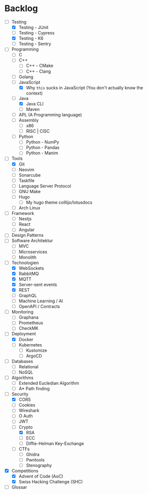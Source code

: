 # Backlog

- [ ] Testing
  - [x] Testing - JUnit
  - [ ] Testing - Cypress
  - [x] Testing - K6
  - [ ] Testing - Sentry
- [ ] Programming
  - [ ] C
  - [ ] C++
    - [ ] C++ - CMake
    - [ ] C++ - Clang
  - [ ] Golang
  - [ ] JavaScript
    - [x] Why `this` sucks in JavaScript (You don't actually know the context)
  - [ ] Java
    - [x] Java CLI
    - [ ] Maven
  - [ ] APL (A Programming language)
  - [ ] Assembly
    - [ ] x86
    - [ ] RISC | CISC
  - [ ] Python
    - [ ] Python - NumPy
    - [ ] Python - Pandas
    - [ ] Python - Manim
- [ ] Tools
  - [x] Git
  - [ ] Neovim
  - [ ] Sonarcube
  - [ ] Taskfile
  - [ ] Language Server Protocol
  - [ ] GNU Make
  - [ ] Hugo
    - [ ] My hugo theme colllijo/lotusdocs
  - [ ] Arch Linux
- [ ] Framework
  - [ ] Nestjs
  - [ ] React
  - [ ] Angular
- [ ] Design Patterns
- [ ] Software Architektur
  - [ ] MVC
  - [ ] Microservices
  - [ ] Monolith
- [ ] Technologien
  - [x] WebSockets
  - [x] RabbitMQ
  - [x] MQTT
  - [x] Server-sent events
  - [x] REST
  - [ ] GraphQL
  - [ ] Machine Learning / AI
  - [ ] OpenAPI / Contracts
- [ ] Monitoring
  - [ ] Graphana
  - [ ] Prometheus
  - [ ] CheckMK
- [ ] Deployment
  - [x] Docker
  - [ ] Kubernetes
    - [ ] Kustomize
    - [ ] ArgoCD
- [ ] Databases
  - [ ] Relational
  - [ ] NoSQL
- [ ] Algorithms
  - [ ] Extended Eucledian Algorithm
  - [ ] A* Path finding
- [ ] Security
  - [x] CORS
  - [ ] Cookies
  - [ ] Wireshark
  - [ ] O Auth
  - [ ] JWT
  - [ ] Crypto
    - [x] RSA
    - [ ] ECC
    - [ ] Diffie-Helman Key-Exchange
  - [ ] CTFs
    - [ ] Ghidra
    - [ ] Pwntools
    - [ ] Stenography
- [x] Competitions
  - [x] Advent of Code (AoC)
  - [x] Swiss Hacking Challenge (SHC)
- [ ] Glossar
